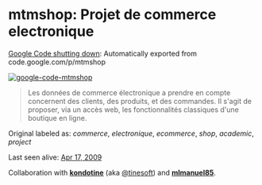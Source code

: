 # mtmshop: Projet de commerce electronique
[Google Code shutting down][google-code-sunset]: Automatically exported from code.google.com/p/mtmshop

[![google-code-mtmshop][screenshot]][original]

> Les données de commerce électronique a prendre en compte concernent des clients, des produits, et des commandes. Il s'agit de proposer, via un accès web, les fonctionnalités classiques d'une boutique en ligne.

Original labeled as: _commerce_, _electronique_, _ecommerce_, _shop_, _academic_, _project_

Last seen alive: [Apr 17, 2009][last-commit]

Collaboration with [**kondotine**](https://code.google.com/p/mtmshop/people/detail?u=kondotine) (aka [@tinesoft](https://github.com/tinesoft)) and [**mlmanuel85**](https://code.google.com/u/116482805771352625009/).

  [google-code-sunset]: http://google-opensource.blogspot.ca/2015/03/farewell-to-google-code.html
  [last-commit]: https://github.com/mariusbutuc/mtmshop/commit/c79880baf7ccfc55b50a10dba00cb79c90fd8d54
  [original]: https://code.google.com/p/mtmshop/
  [screenshot]: http://i.imgur.com/IOj80rT.png
